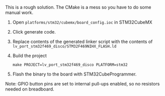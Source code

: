 This is a rough solution. The CMake is a mess so you have to do some manual work.

1. Open `platforms/stm32/cubemx/board_config.ioc` in STM32CubeMX
2. Click generate code.
3. Replace contents of the generated linker script with the contents of `lv_port_stm32f469_disco/STM32F469NIHX_FLASH.ld`
4. Build the project

    ```
    make PROJECT=lv_port_stm32f469_disco PLATFORM=stm32
    ```

5. Flash the binary to the board with STM32CubeProgrammer.

Note: GPIO button pins are set to internal pull-ups enabled, so no resistors needed on breadboard.
